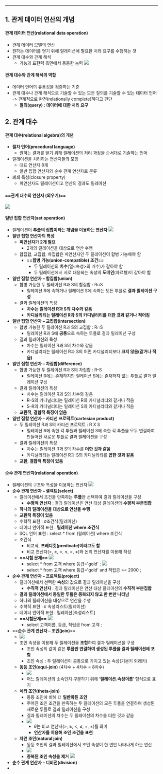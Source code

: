 
---
## 1. 관계 데이터 연산의 개념
#### 관계 데이터 연산(relational data operation)
- 관계 데이터 모델의 연산 
- 원하는 데이터를 얻기 위해 릴레이션에 필요한 처리 요구를 수행하는 것 
- 관계 대수와 관계 해석
	- 기능과 표현력 측면에서 동등한 능력
		![](../../../../image/Pasted%20image%2020240930163442.png)
#### 관계 대수와 관계 해석의 역할
- 데이터 언어의 유용성을 검증하는 기준 
- 관계 대수나 관계 해석으로 기술할 수 있는 모든 질의를 기술할 수 있는 데이터 언어 -> 관계적으로 완전(relationally complete)하다고 판단 
	- **질의(query) : 데이터에 대한 처리 요구**
## 2. 관계 대수
#### 관계 대수(relational algebra)의 개념
- **절차 언어(procedural language)**
	- 원하는 결과를 얻기 위해 릴레이션의 처리 과정을 순서대로 기술하는 언어 
- 릴레이션을 처리하는 연산자들의 모임 
	- 대표 연산자 8개 
	- 일반 집합 연산자와 순수 관계 연산자로 분류 
- 폐쇄 특성(closure property) 
	- 피연산자도 릴레이션이고 연산의 결과도 릴레이션

#### ==관계 대수의 연산자 (외우기)==

![](../../../../image/Pasted%20image%2020240930163924.png)
#### 일반 집합 연산자(set operation)
- 릴레이션이 **투플의 집합이라는 개념을 이용하는 연산자**
	 ![](../../../../image/Pasted%20image%2020240930164135.png)
- **일반 집합 연산자의 특성** 
	- **피연산자가 2개 필요** 
		- 2개의 릴레이션을 대상으로 연산 수행 
	- 합집합, 교집합, 차집합은 피연산자인 두 릴레이션이 합병 가능해야 함 
		- **==합병 가능(union-compatible) 조건==** 
			- 두 릴레이션의 **차수**(열<속성>의 개수)가 같아야 함
			- 두 릴레이션에서 서로 대응되는 속성의 **도메인**(자료형)이 같아야 함
- **일반 집합 연산자 – 합집합(union)**
	- 합병 가능한 두 릴레이션 R과 S의 합집합 : R∪S
		- 릴레이션 R에 속하거나 릴레이션 S에 속하는 모든 투플로 **결과 릴레이션 구성**
	- 결과 릴레이션의 특성
		- **차수는 릴레이션 R과 S의 차수와 같음** 
		- **카디널리티는 릴레이션 R과 S의 카디널리티를 더한 것과 같거나 적어짐**
- **일반 집합 연산자 – 교집합(intersection)**
	- 합병 가능한 두 릴레이션 R과 S의 교집합 : R∩S 
		- 릴레이션 R과 S에 **공통**으로 속하는 투플로 결과 릴레이션 구성
	- 결과 릴레이션의 특성 
		- 차수는 릴레이션 R과 S의 차수와 같음 
		- 카디널리티는 릴레이션 R과 S의 어떤 카디널리티보다 **크지 않음(같거나 적음)**
- **일반 집합 연산자 – 차집합(difference)**
	- 합병 가능한 두 릴레이션 R과 S의 차집합 : R–S 
		- 릴레이션 R에는 존재하지만 릴레이션 S에는 존재하지 않는 투플로 결과 릴레이션 구성
	- 결과 릴레이션의 특성 
		- 차수는 릴레이션 R과 S의 차수와 같음 
		- R–S의 카디널리티는 릴레이션 R의 카디널리티와 같거나 적음 
		- S–R의 카디널리티는 릴레이션 S의 카디널리티와 같거나 적음
	- **교환적, 결합적 특징이 없음**
- **일반 집합 연산자 – 카티션 프로덕트(cartesian product)**
	- 두 릴레이션 R과 S의 카티션 프로덕트 : R X S 
		- 릴레이션 R에 속한 각 투플과 릴레이션 S에 속한 각 투플을 모두 연결하여 만들어진 새로운 투플로 결과 릴레이션을 구성
	- 결과 릴레이션의 특성 
		- 차수는 릴레이션 R과 S의 차수를 **더한 것과 같음**
		- 카디널리티는 릴레이션 R과 S의 카디널리티를 **곱한 것과 같음**
	- **교환, 결합적 특징이 있음**

#### 순수 관계 연산자(relational operation)
- 릴레이션의 구조와 특성을 이용하는 연산자
	![](../../../../image/Pasted%20image%2020240930164449.png)
- **순수 관계 연산자 – 셀렉트(select)**
	- 릴레이션에서 조건을 만족하는 **투플**만 선택하여 결과 릴레이션을 구성 
		- **수평적 연산자** : 결과 릴레이션은 연산 대상 릴레이션의 **수평적 부분집합**
	- **하나의 릴레이션을 대상으로 연산을 수행**
	- **교환적 특징이 있음**
	- 수학적 표현 : σ조건식(릴레이션) 
	- 데이터 언어적 표현 : **릴레이션 where 조건식**
	- SQL 언어 표현 : select * from (릴레이션) where 조건식
	- 조건식
		- 비교식, **프레디킷(predicate)이라고도 함**
		- 비교 연산자(>, ≥, <, ≤, =, ≠)와 논리 연산자를 이용해 작성
	- **==시험 문제==**
		![](../../../../image/Pasted%20image%2020240930165852.png)
		- select * from 고객 where 등급='gold' ;
		![](../../../../image/Pasted%20image%2020240930165818.png)
		- select * from 고객 where 등급='gold' and 적립금 >= 2000 ;
- **순수 관계 연산자 – 프로젝트(project)**
	- 릴레이션에서 선택한 **속성**의 값으로 결과 릴레이션을 구성 
		- **수직적 연산자** : 결과 릴레이션은 연산 대상 릴레이션의 **수직적 부분집합**
	- **결과 릴레이션에서 동일한 투플은 중복되지 않고 한 번만 나타남**
	- 하나의 릴레이션을 대상으로 연산을 수행 
	- 수학적 표현 : $\pi$ 속성리스트(릴레이션) 
	- 데이터 언어적 표현 : 릴레이션[속성리스트]
	- **==시험문제==**
		![](../../../../image/Pasted%20image%2020240930171610.png)
		- select 고객이름, 등급, 적립금 from 고객 ;
- ==**순수 관계 연산자 – 조인(join)**==
	- ![](../../../../image/Pasted%20image%2020240930172851.png)
	- 조인 속성을 이용해 두 릴레이션을 **조합**하여 결과 릴레이션을 구성 
		- 조인 속성의 값이 같은 **투플만 연결하여 생성된 투플을 결과 릴레이션에 포함** 
		- 조인 속성 : 두 릴레이션이 공통으로 가지고 있는 속성(기본키 외래키)
	- **동등 조인(equi-join)**  (4차수 + 4차수 = 8차수)
		- ![](../../../../image/Pasted%20image%2020240930173028.png)
		- 어느 릴레이션의 소속인지 구분하기 위해 ‘**릴레이션.속성이름**’ 형식으로 표기
	- **세타 조인(theta-join)**
		- 동등 조인에 비해 더 **일반화된 조인** 
		- 주어진 조인 조건을 만족하는 두 릴레이션의 모든 투플을 연결하여 생성된 새로운 투플로 결과 릴레이션을 구성 
		- 결과 릴레이션의 차수는 두 릴레이션의 차수를 더한 것과 같음
		- ![](../../../../image/Pasted%20image%2020240930172926.png)
			- $\theta$는 비교 연산자(>, ≥, <, ≤, =, ≠)를 의미
			- **연산자를 이용해 조인 조건을 표현**
	- **자연 조인(natural join)**
		- 동등 조인의 결과 릴레이션에서 조인 속성이 한 번만 나타나게 하는 연산
		- ![](../../../../image/Pasted%20image%2020240930172950.png)
		- **중복된 조인 속성을 제거**
		![](../../../../image/Pasted%20image%2020240930173451.png)
- **순수 관계 연산자 – 디비전(division)**
- 